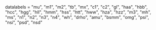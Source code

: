 datalabels = "mu", "m1", "m2", "tb", "mx", "c1", "c2", "gl", "haa", "hbb", 
"hcc", "hgg", "hll", "hmm", "hss", "htt", "hww", "hza", "hzz", "m3",
"mh", "ms", "n1", "n2", "n3", "n4", "wh", "drho", "amu", "bsmm",
"omg", "psi", "nsi", "psd", "nsd"
